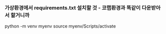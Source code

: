 ### 가상환경에서 requirements.txt 설치할 것 - 코랩환경과 똑같이 다운받아서 할거니까
python -m venv myenv
source myenv/Scripts/activate